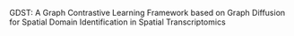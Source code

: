 GDST: A Graph Contrastive Learning Framework
based on Graph Diffusion for Spatial Domain
Identification in Spatial Transcriptomics
